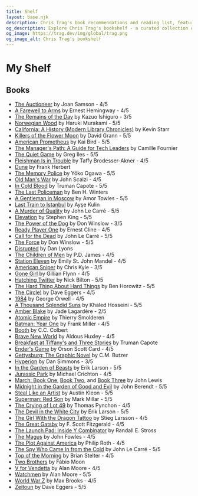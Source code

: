 ```yaml
---
title: Shelf
layout: base.njk
description: Chris Trag's book recommendations and reading list, featuring fiction, non-fiction, and graphic novels.
og_description: Explore Chris Trag's bookshelf - a curated collection of fiction, non-fiction, and graphic novels with personal ratings.
og_image: https://trag.dev/img/global/trag.png
og_image_alt: Chris Trag's bookshelf
---
```


# My Shelf

## Books

* [The Auctioneer](https://www.goodreads.com/book/show/40742435) by Joan Samson - 4/5
* [A Farewell to Arms](https://www.goodreads.com/book/show/17978811) by Ernest Hemingway - 4/5
* [The Remains of the Day](https://www.goodreads.com/book/show/57934597) by Kazuo Ishiguro - 3/5
* [Norwegian Wood](https://www.goodreads.com/book/show/214615790) by Haruki Murakami - 5/5
* [California: A History (Modern Library Chronicles)](https://www.goodreads.com/book/show/414084) by Kevin Starr
* [Killers of the Flower Moon](https://www.goodreads.com/book/show/29496076) by David Grann - 5/5
* [American Prometheus](https://www.goodreads.com/book/show/8131063) by Kai Bird - 5/5
* [The Manager's Path: A Guide for Tech Leaders](https://www.goodreads.com/book/show/33369254) by Camille Fournier
* [The Quiet Game](https://www.goodreads.com/book/show/44472783) by Greg Iles - 5/5
* [Fleishman Is in Trouble](https://www.goodreads.com/book/show/42103980) by Taffy Brodesser-Akner - 4/5
* [Dune](https://www.goodreads.com/book/show/44767458) by Frank Herbert
* [The Memory Police](https://www.goodreads.com/book/show/37004370) by Yōko Ogawa - 5/5
* [Old Man's War](https://www.goodreads.com/book/show/36510196) by John Scalzi - 4/5
* [In Cold Blood](https://www.goodreads.com/book/show/168642) by Truman Capote - 5/5
* [The Last Policeman](https://www.goodreads.com/book/show/17316519) by Ben H. Winters
* [A Gentleman in Moscow](https://www.goodreads.com/book/show/29430012) by Amor Towles - 5/5
* [Last Train to Istanbul](https://www.goodreads.com/book/show/18045473) by Ayşe Kulin
* [A Murder of Quality](https://www.goodreads.com/book/show/18899505) by John Le Carré - 5/5
* [Elevation](https://www.goodreads.com/book/show/38355410) by Stephen King - 5/5
* [The Power of the Dog](https://www.goodreads.com/book/show/42411230) by Don Winslow - 3/5
* [Ready Player One](https://www.goodreads.com/book/show/20603758) by Ernest Cline - 4/5
* [Call for the Dead](https://www.goodreads.com/book/show/18715700) by John Le Carré - 5/5
* [The Force](https://www.goodreads.com/book/show/33140147) by Don Winslow - 5/5
* [Disrupted](https://www.goodreads.com/book/show/27426984) by Dan Lyons
* [The Children of Men](https://www.goodreads.com/book/show/41913) by P.D. James - 4/5
* [Station Eleven](https://www.goodreads.com/book/show/20170404) by Emily St. John Mandel - 4/5
* [American Sniper](https://www.goodreads.com/book/show/11887020) by Chris Kyle - 3/5
* [Gone Girl](https://www.goodreads.com/book/show/13261812) by Gillian Flynn - 4/5
* [Hatching Twitter](https://www.goodreads.com/book/show/18656827) by Nick Bilton - 5/5
* [The Hard Thing About Hard Things](https://www.goodreads.com/book/show/18176747) by Ben Horowitz - 5/5
* [The Circle)](https://www.goodreads.com/book/show/18302455) by Dave Eggers - 4/5
* [1984](https://www.goodreads.com/book/show/40961427) by George Orwell - 4/5
* [A Thousand Splendid Suns](https://www.goodreads.com/book/show/4906099) by Khaled Hosseini - 5/5
* [Amber Blake](https://www.goodreads.com/book/show/43335338) by Jade Lagardère - 2/5
* [Atomic Empire](https://www.goodreads.com/book/show/38509655) by Thierry Smolderen
* [Batman: Year One](https://www.goodreads.com/book/show/59980) by Frank Miller - 4/5
* [Booth](https://www.goodreads.com/book/show/7159933) by C.C. Colbert
* [Brave New World](https://www.goodreads.com/book/show/5129) by Aldous Huxley - 4/5
* [Breakfast at Tiffany's and Three Stories](https://www.goodreads.com/book/show/251688) by Truman Capote
* [Ender's Game](https://www.goodreads.com/book/show/375802) by Orson Scott Card - 4/5
* [Gettysburg: The Graphic Novel](https://www.goodreads.com/book/show/6287229) by C.M. Butzer
* [Hyperion](https://www.goodreads.com/book/show/77566) by Dan Simmons - 3/5
* [In the Garden of Beasts](https://www.goodreads.com/book/show/10445007) by Erik Larson - 5/5
* [Jurassic Park](https://www.goodreads.com/book/show/7677) by Michael Crichton - 4/5
* [March: Book One](https://www.goodreads.com/book/show/17346698), [Book Two](https://www.goodreads.com/book/show/22487952), and [Book Three](https://www.goodreads.com/book/show/29436571) by John Lewis
* [Midnight in the Garden of Good and Evil](https://www.goodreads.com/book/show/386187) by John Berendt - 5/5
* [Steal Like an Artist](https://www.goodreads.com/book/show/16160706) by Austin Kleon - 5/5
* [Superman: Red Son](https://www.goodreads.com/book/show/154798) by Mark Millar - 5/5
* [The Crying of Lot 49](https://www.goodreads.com/book/show/11062401) by Thomas Pynchon - 4/5
* [The Devil in the White City](https://www.goodreads.com/book/show/21996) by Erik Larson - 5/5
* [The Girl With the Dragon Tattoo](https://www.goodreads.com/book/show/2429135) by Stieg Larsson - 4/5
* [The Great Gatsby](https://www.goodreads.com/book/show/4671) by F. Scott Fitzgerald - 4/5
* [The Launch Pad: Inside Y Combinator](https://www.goodreads.com/book/show/19006543) by Randall E. Stross
* [The Magus](https://www.goodreads.com/book/show/16286) by John Fowles - 4/5
* [The Plot Against America](https://www.goodreads.com/book/show/703) by Philip Roth - 4/5
* [The Spy Who Came In from the Cold](https://www.goodreads.com/book/show/19494) by John Le Carré - 5/5
* [Top of the Morning](https://www.goodreads.com/book/show/18886692) by Brian Stelter - 4/5
* [Two Brothers](https://www.goodreads.com/book/show/25527966) by Fábio Moon
* [V for Vendetta](https://www.goodreads.com/book/show/5805) by Alan Moore - 4/5
* [Watchmen](https://www.goodreads.com/book/show/472331) by Alan Moore - 5/5
* [World War Z](https://www.goodreads.com/book/show/8908) by Max Brooks - 4/5
* [Zeitoun](https://www.goodreads.com/book/show/8503590) by Dave Eggers - 5/5
